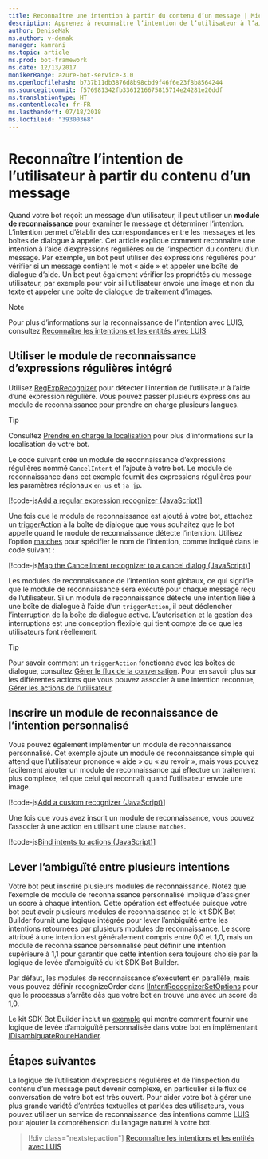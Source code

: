 ```yaml
---
title: Reconnaître une intention à partir du contenu d’un message | Microsoft Docs
description: Apprenez à reconnaître l’intention de l’utilisateur à l’aide des expressions régulières ou de la vérification du contenu du message.
author: DeniseMak
ms.author: v-demak
manager: kamrani
ms.topic: article
ms.prod: bot-framework
ms.date: 12/13/2017
monikerRange: azure-bot-service-3.0
ms.openlocfilehash: b737b11db3876d8b98cbd9f46f6e23f8b8564244
ms.sourcegitcommit: f576981342fb3361216675815714e24281e20ddf
ms.translationtype: HT
ms.contentlocale: fr-FR
ms.lasthandoff: 07/18/2018
ms.locfileid: "39300368"
---
```

# <a name="recognize-user-intent-from-message-content"></a>Reconnaître l’intention de l’utilisateur à partir du contenu d’un message

Quand votre bot reçoit un message d’un utilisateur, il peut utiliser un **module de reconnaissance** pour examiner le message et déterminer l’intention. L’intention permet d’établir des correspondances entre les messages et les boîtes de dialogue à appeler. Cet article explique comment reconnaître une intention à l’aide d’expressions régulières ou de l’inspection du contenu d’un message. Par exemple, un bot peut utiliser des expressions régulières pour vérifier si un message contient le mot « aide » et appeler une boîte de dialogue d’aide. Un bot peut également vérifier les propriétés du message utilisateur, par exemple pour voir si l’utilisateur envoie une image et non du texte et appeler une boîte de dialogue de traitement d’images. 

> [!NOTE]
> Pour plus d’informations sur la reconnaissance de l’intention avec LUIS, consultez [Reconnaître les intentions et les entités avec LUIS](bot-builder-nodejs-recognize-intent-luis.md) 


## <a name="use-the-built-in-regular-expression-recognizer"></a>Utiliser le module de reconnaissance d’expressions régulières intégré
Utilisez [RegExpRecognizer][RegExpRecognizer] pour détecter l’intention de l’utilisateur à l’aide d’une expression régulière. Vous pouvez passer plusieurs expressions au module de reconnaissance pour prendre en charge plusieurs langues. 

> [!TIP]
> Consultez [Prendre en charge la localisation](bot-builder-nodejs-localization.md) pour plus d’informations sur la localisation de votre bot.

Le code suivant crée un module de reconnaissance d’expressions régulières nommé `CancelIntent` et l’ajoute à votre bot. Le module de reconnaissance dans cet exemple fournit des expressions régulières pour les paramètres régionaux `en_us` et `ja_jp`. 

[!code-js[Add a regular expression recognizer (JavaScript)](../includes/code/node-regex-recognizer.js#addRegexRecognizer)]

Une fois que le module de reconnaissance est ajouté à votre bot, attachez un [triggerAction][triggerAction] à la boîte de dialogue que vous souhaitez que le bot appelle quand le module de reconnaissance détecte l’intention. Utilisez l’option [matches][matches] pour spécifier le nom de l’intention, comme indiqué dans le code suivant :

[!code-js[Map the CancelIntent recognizer to a cancel dialog (JavaScript)](../includes/code/node-regex-recognizer.js#bindCancelDialogToRegexRecognizer)]

Les modules de reconnaissance de l’intention sont globaux, ce qui signifie que le module de reconnaissance sera exécuté pour chaque message reçu de l’utilisateur. Si un module de reconnaissance détecte une intention liée à une boîte de dialogue à l’aide d’un `triggerAction`, il peut déclencher l’interruption de la boîte de dialogue active. L’autorisation et la gestion des interruptions est une conception flexible qui tient compte de ce que les utilisateurs font réellement.

> [!TIP] 
> Pour savoir comment un `triggerAction` fonctionne avec les boîtes de dialogue, consultez [Gérer le flux de la conversation](bot-builder-nodejs-manage-conversation-flow.md). Pour en savoir plus sur les différentes actions que vous pouvez associer à une intention reconnue, [Gérer les actions de l’utilisateur](bot-builder-nodejs-dialog-actions.md).

## <a name="register-a-custom-intent-recognizer"></a>Inscrire un module de reconnaissance de l’intention personnalisé
Vous pouvez également implémenter un module de reconnaissance personnalisé. Cet exemple ajoute un module de reconnaissance simple qui attend que l’utilisateur prononce « aide » ou « au revoir », mais vous pouvez facilement ajouter un module de reconnaissance qui effectue un traitement plus complexe, tel que celui qui reconnaît quand l’utilisateur envoie une image. 


[!code-js[Add a custom recognizer (JavaScript)](../includes/code/node-howto-recognize-intent.js#addCustomRecognizer)]

Une fois que vous avez inscrit un module de reconnaissance, vous pouvez l’associer à une action en utilisant une clause `matches`.

[!code-js[Bind intents to actions (JavaScript)](../includes/code/node-howto-recognize-intent.js#bindIntentsToActions)]

## <a name="disambiguate-between-multiple-intents"></a>Lever l’ambiguïté entre plusieurs intentions

Votre bot peut inscrire plusieurs modules de reconnaissance. Notez que l’exemple de module de reconnaissance personnalisé implique d’assigner un score à chaque intention. Cette opération est effectuée puisque votre bot peut avoir plusieurs modules de reconnaissance et le kit SDK Bot Builder fournit une logique intégrée pour lever l’ambiguïté entre les intentions retournées par plusieurs modules de reconnaissance. Le score attribué à une intention est généralement compris entre 0,0 et 1,0, mais un module de reconnaissance personnalisé peut définir une intention supérieure à 1,1 pour garantir que cette intention sera toujours choisie par la logique de levée d’ambiguïté du kit SDK Bot Builder. 

Par défaut, les modules de reconnaissance s’exécutent en parallèle, mais vous pouvez définir recognizeOrder dans [IIntentRecognizerSetOptions][IntentRecognizerSetOptions] pour que le processus s’arrête dès que votre bot en trouve une avec un score de 1,0.

Le kit SDK Bot Builder inclut un [exemple][DisambiguationSample] qui montre comment fournir une logique de levée d’ambiguïté personnalisée dans votre bot en implémentant [IDisambiguateRouteHandler][IDisambiguateRouteHandler].

## <a name="next-steps"></a>Étapes suivantes
La logique de l’utilisation d’expressions régulières et de l’inspection du contenu d’un message peut devenir complexe, en particulier si le flux de conversation de votre bot est très ouvert. Pour aider votre bot à gérer une plus grande variété d’entrées textuelles et parlées des utilisateurs, vous pouvez utiliser un service de reconnaissance des intentions comme [LUIS][LUIS] pour ajouter la compréhension du langage naturel à votre bot.

> [!div class="nextstepaction"]
> [Reconnaître les intentions et les entités avec LUIS](bot-builder-nodejs-recognize-intent-luis.md)


[LUIS]: https://www.luis.ai/

[triggerAction]: https://docs.botframework.com/en-us/node/builder/chat-reference/classes/_botbuilder_d_.dialog.html#triggeraction

[matches]: https://docs.botframework.com/en-us/node/builder/chat-reference/interfaces/_botbuilder_d_.itriggeractionoptions.html#matches

[node-js-bot-how-to]: bot-builder-nodejs-recognize-intent-luis.md

[LUISAzureDocs]: /azure/cognitive-services/LUIS/Home

[IMessage]: http://docs.botframework.com/en-us/node/builder/chat-reference/interfaces/_botbuilder_d_.imessage

[IntentRecognizerSetOptions]: https://docs.botframework.com/en-us/node/builder/chat-reference/interfaces/_botbuilder_d_.iintentrecognizersetoptions.html

[LuisRecognizer]: https://docs.botframework.com/en-us/node/builder/chat-reference/classes/_botbuilder_d_.luisrecognizer

[LUISSample]: https://github.com/Microsoft/BotBuilder/blob/master/Node/examples/basics-naturalLanguage/app.js

[LUISConcepts]: https://docs.botframework.com/en-us/node/builder/guides/understanding-natural-language/

[DisambiguationSample]: https://github.com/Microsoft/BotBuilder/tree/master/Node/examples/feature-onDisambiguateRoute

[IDisambiguateRouteHandler]: https://docs.botframework.com/en-us/node/builder/chat-reference/interfaces/_botbuilder_d_.idisambiguateroutehandler.html

[RegExpRecognizer]: https://docs.botframework.com/en-us/node/builder/chat-reference/classes/_botbuilder_d_.regexprecognizer.html

[AlarmBot]: https://github.com/Microsoft/BotBuilder/blob/master/Node/examples/basics-naturalLanguage/app.js

[LUISBotSample]: https://github.com/Microsoft/BotBuilder-Samples/tree/master/Node/intelligence-LUIS
